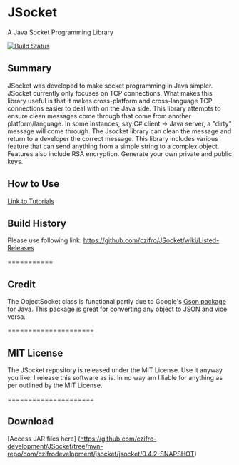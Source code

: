 JSocket
===============
A Java Socket Programming Library

[![Build Status](https://travis-ci.org/czifro-tech/jsocket.svg?branch=vNext_0_5_0_beta_3)](https://travis-ci.org/czifro-tech/jsocket)

Summary
----------

JSocket was developed to make socket programming in Java simpler. JSocket currently only focuses on TCP connections. What makes this library useful is that it makes cross-platform and cross-language TCP connections easier to deal with on the Java side. This library attempts to ensure clean messages come through that come from another platform/language. In some instances, say C# client -> Java server, a "dirty" message will come through. The Jsocket library can clean the message and return to a developer the correct message. This library includes various feature that can send anything from a simple string to a complex object. Features also include RSA encryption. Generate your own private and public keys.


How to Use
-----------

[Link to Tutorials](docs/tutorials/Tutorial.md)


Build History
--------------

Please use following link: https://github.com/czifro/JSocket/wiki/Listed-Releases


===========


Credit
-------------

The ObjectSocket class is functional partly due to Google's [Gson package for Java](https://code.google.com/p/google-gson/). This package is great for converting any object to JSON and vice versa.

   
=====================


MIT License
---------------------------

The JSocket repository is released under the MIT License. Use it anyway you like. I release this software as is. In no way am I liable for anything as per outlined by the MIT License.


=====================


Download
-----------

[Access JAR files here] (https://github.com/czifro-development/JSocket/tree/mvn-repo/com/czifrodevelopment/jsocket/jsocket/0.4.2-SNAPSHOT)
